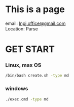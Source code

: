 # This is a page  
email: lnpj.office@gmail.com  
Location: Parse

# GET START
### Linux, max OS
```bash
/bin/bash create.sh -type md
```

### windows
```bash
./exec.cmd -type md
```